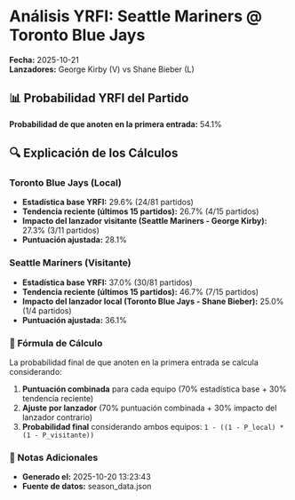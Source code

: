 # Análisis YRFI: Seattle Mariners @ Toronto Blue Jays

**Fecha:** 2025-10-21  
**Lanzadores:** George Kirby (V) vs Shane Bieber (L)

## 📊 Probabilidad YRFI del Partido

**Probabilidad de que anoten en la primera entrada:** 54.1%

## 🔍 Explicación de los Cálculos

### Toronto Blue Jays (Local)
- **Estadística base YRFI:** 29.6% (24/81 partidos)
- **Tendencia reciente (últimos 15 partidos):** 26.7% (4/15 partidos)
- **Impacto del lanzador visitante (Seattle Mariners - George Kirby):** 27.3% (3/11 partidos)
- **Puntuación ajustada:** 28.1%

### Seattle Mariners (Visitante)
- **Estadística base YRFI:** 37.0% (30/81 partidos)
- **Tendencia reciente (últimos 15 partidos):** 46.7% (7/15 partidos)
- **Impacto del lanzador local (Toronto Blue Jays - Shane Bieber):** 25.0% (1/4 partidos)
- **Puntuación ajustada:** 36.1%

### 📝 Fórmula de Cálculo

La probabilidad final de que anoten en la primera entrada se calcula considerando:
1. **Puntuación combinada** para cada equipo (70% estadística base + 30% tendencia reciente)
2. **Ajuste por lanzador** (70% puntuación combinada + 30% impacto del lanzador contrario)
3. **Probabilidad final** considerando ambos equipos: `1 - ((1 - P_local) * (1 - P_visitante))`

### 📌 Notas Adicionales

- **Generado el:** 2025-10-20 13:23:43
- **Fuente de datos:** season_data.json

